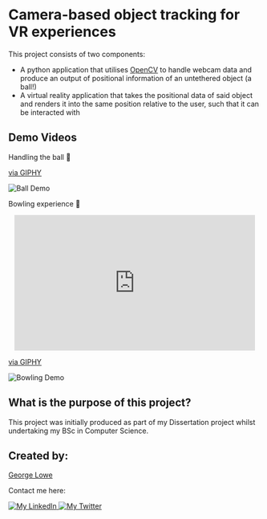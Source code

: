 # Camera-based object tracking for VR experiences

This project consists of two components:

- A python application that utilises [OpenCV](https://opencv.org/) to handle webcam data and produce an output of positional information of an untethered object (a ball!)
- A virtual reality application that takes the positional data of said object and renders it into the same position relative to the user, such that it can be interacted with

## Demo Videos

Handling the ball 🎾

<p align = "center>
  <iframe src="https://giphy.com/embed/w53V104XFiCCjfoaR7" width="480" height="270" frameBorder="0" class="giphy-embed" allowFullScreen></iframe><p><a href="https://giphy.com/gifs/w53V104XFiCCjfoaR7">via GIPHY</a></p>
</p>

![Ball Demo](https://media.giphy.com/media/w53V104XFiCCjfoaR7/giphy-downsized-large.gif)

Bowling experience 🎳

<p align = "center">
  <iframe src="https://giphy.com/embed/WoanwYbF20QDUPGmPu" width="480" height="270" frameBorder="0" class="giphy-embed" allowFullScreen></iframe><p><a href="https://giphy.com/gifs/WoanwYbF20QDUPGmPu">via GIPHY</a></p>
</p>

![Bowling Demo](https://media.giphy.com/media/WoanwYbF20QDUPGmPu/giphy.gif)

## What is the purpose of this project?

This project was initially produced as part of my Dissertation project whilst undertaking my BSc in Computer Science.

## Created by:

[George Lowe](https://github.com/georgelowe)

Contact me here:

<p align="left">
  <a href="https://www.linkedin.com/in/george-lowe/"> 
    <img alt="My LinkedIn" src="https://img.shields.io/badge/-LinkedIn-0072b1?style=flat&logo=Linkedin&logoColor=white" />
  </a>
  <a href="https://twitter.com/gloweio"> 
    <img alt="My Twitter" src="https://img.shields.io/badge/-Twitter-00acee?style=flat&logo=Twitter&logoColor=white" />
  </a>
</p>
